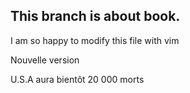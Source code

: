 ## This branch is about book.

I am so happy to modify this file with vim

Nouvelle version

U.S.A aura bientôt 20 000 morts
